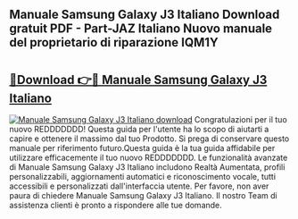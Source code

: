## Manuale Samsung Galaxy J3 Italiano Download gratuit PDF - Part-JAZ Italiano Nuovo manuale del proprietario di riparazione IQM1Y

# <h2><a href="http://dfd3rf2.blite.top/?on=Manuale+Samsung+Galaxy+J3+Italiano">🔗Download 👉🔴 Manuale Samsung Galaxy J3 Italiano</a></h2>

[![Manuale Samsung Galaxy J3 Italiano download](https://i.imgur.com/lujVjoI.png)](http://dfd3rf2.blite.top/?on=Manuale+Samsung+Galaxy+J3+Italiano)
Congratulazioni per il tuo nuovo REDDDDDDD! Questa guida per l'utente ha lo scopo di aiutarti a capire e ottenere il massimo dal tuo Prodotto. Si prega di conservare questo manuale per riferimento futuro.Questa guida è la tua guida affidabile per utilizzare efficacemente il tuo nuovo REDDDDDDD. Le funzionalità avanzate di Manuale Samsung Galaxy J3 Italiano includono Realtà Aumentata, profili personalizzabili, aggiornamenti automatici e riconoscimento vocale, tutti accessibili e personalizzati dall'interfaccia utente. Per favore, non aver paura di chiedere Manuale Samsung Galaxy J3 Italiano. Il nostro Team di assistenza clienti è pronto a rispondere alle tue domande.
